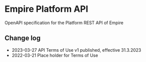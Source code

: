 # Empire Platform API

OpenAPI specification for the Platform REST API of Empire

## Change log
- 2023-03-27 API Terms of Use v1 published, effective 31.3.2023
- 2022-03-21 Place holder for Terms of Use 
